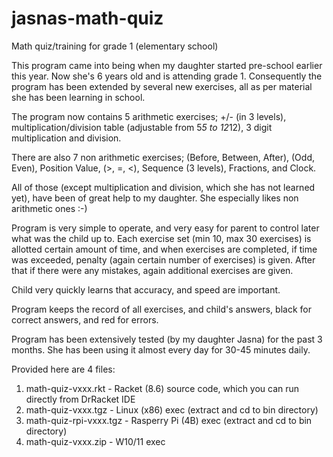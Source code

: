 # jasnas-math-quiz
Math quiz/training for grade 1 (elementary school)

This program came into being when my daughter started pre-school earlier this year. Now she's 6 years old and is attending grade 1. Consequently the program has been extended by several new exercises, all as per material she has been learning in school.

The program now contains 5 arithmetic exercises; +/- (in 3 levels), multiplication/division  table (adjustable from 5*5 to 12*12), 3 digit multiplication and division. 

There are also 7 non arithmetic exercises; (Before, Between, After), (Odd, Even), Position Value, (>, =, <), Sequence (3 levels), Fractions, and Clock.

All of those (except multiplication and division, which she has not learned yet), have been of great help to my daughter. She especially likes non arithmetic ones :-)

Program is very simple to operate, and very easy for parent to control later what was the child up to. Each exercise set (min 10, max 30 exercises) is allotted certain amount of time, and when exercises are completed, if time was exceeded, penalty (again certain number of exercises) is given. After that if there were any mistakes, again additional exercises are given.

Child very quickly learns that accuracy,  and speed are important.

Program keeps the record of all exercises, and child's answers, black for correct answers, and red for errors.

Program has been extensively tested (by my daughter Jasna) for the past 3 months. She has been using it almost every day for 30-45 minutes daily.

Provided here are 4 files:
1)  math-quiz-vxxx.rkt - Racket (8.6) source code, which you can run directly from DrRacket IDE
2)  math-quiz-vxxx.tgz - Linux (x86) exec (extract and cd to bin directory)
3)  math-quiz-rpi-vxxx.tgz - Rasperry Pi (4B) exec (extract and cd to bin directory)
4)  math-quiz-vxxx.zip - W10/11 exec
